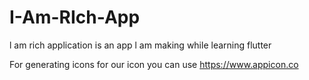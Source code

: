 # I-Am-RIch-App
l am rich application is an app l am making while learning flutter 

For generating icons for our icon you can use https://www.appicon.co


